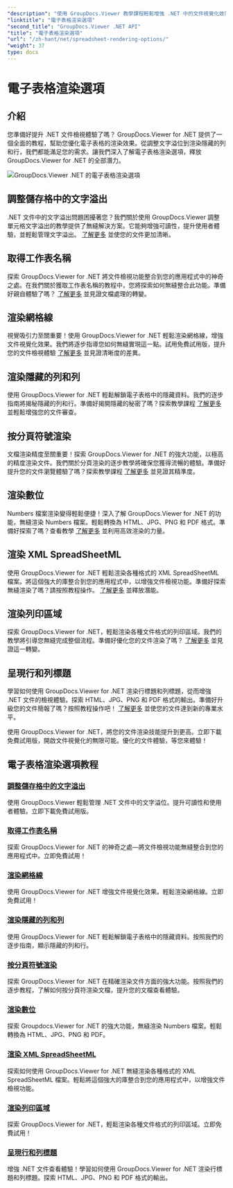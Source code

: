 ```yaml
---
"description": "使用 GroupDocs.Viewer 教學課程輕鬆增強 .NET 中的文件視覺化效果。學習如何調整文字溢出、渲染網格線等。"
"linktitle": "電子表格渲染選項"
"second_title": "GroupDocs.Viewer .NET API"
"title": "電子表格渲染選項"
"url": "/zh-hant/net/spreadsheet-rendering-options/"
"weight": 37
type: docs
---
```

# 電子表格渲染選項

## 介紹

您準備好提升 .NET 文件檢視體驗了嗎？ GroupDocs.Viewer for .NET 提供了一個全面的教程，幫助您優化電子表格的渲染效果。從調整文字溢位到渲染隱藏的列和行，我們都能滿足您的需求。讓我們深入了解電子表格渲染選項，釋放 GroupDocs.Viewer for .NET 的全部潛力。

![GroupDocs.Viewer .NET 的電子表格渲染選項](/viewer/spreadsheet-rendering-options/image.png)

## 調整儲存格中的文字溢出

.NET 文件中的文字溢出問題困擾著您？我們關於使用 GroupDocs.Viewer 調整單元格文字溢出的教學提供了無縫解決方案。它能夠增強可讀性，提升使用者體驗，並輕鬆管理文字溢出。 [了解更多](./adjust-text-overflow-cells/) 並使您的文件更加清晰。

## 取得工作表名稱

探索 GroupDocs.Viewer for .NET 將文件檢視功能整合到您的應用程式中的神奇之處。在我們關於獲取工作表名稱的教程中，您將探索如何無縫整合此功能。準備好親自體驗了嗎？ [了解更多](./get-worksheets-names/) 並見證文檔處理的轉變。

## 渲染網格線

視覺吸引力至關重要！使用 GroupDocs.Viewer for .NET 輕鬆渲染網格線，增強文件視覺化效果。我們將逐步指導您如何無縫實現這一點。試用免費試用版，提升您的文件檢視體驗 [了解更多](./render-grid-lines/) 並見證清晰度的差異。

## 渲染隱藏的列和列

使用 GroupDocs.Viewer for .NET 輕鬆解鎖電子表格中的隱藏資料。我們的逐步指南將揭秘隱藏的列和行。準備好揭開隱藏的秘密了嗎？探索教學課程 [了解更多](./render-hidden-columns-rows/) 並輕鬆增強您的文件審查。

## 按分頁符號渲染

文檔渲染精度至關重要！探索 GroupDocs.Viewer for .NET 的強大功能，以極高的精度渲染文件。我們關於分頁渲染的逐步教學將確保您獲得流暢的體驗。準備好提升您的文件瀏覽體驗了嗎？探索教學課程 [了解更多](./rendering-by-page-breaks/) 並見證其精準度。

## 渲染數位

Numbers 檔案渲染變得輕鬆便捷！深入了解 GroupDocs.Viewer for .NET 的功能，無縫渲染 Numbers 檔案。輕鬆轉換為 HTML、JPG、PNG 和 PDF 格式。準備好探索了嗎？查看教學 [了解更多](./rendering-numbers/) 並利用高效渲染的力量。

## 渲染 XML SpreadSheetML

使用 GroupDocs.Viewer for .NET 輕鬆渲染各種格式的 XML SpreadSheetML 檔案。將這個強大的庫整合到您的應用程式中，以增強文件檢視功能。準備好探索無縫渲染了嗎？請按照教程操作。 [了解更多](./rendering-xml-spreadsheetml/) 並釋放潛能。

## 渲染列印區域

探索 GroupDocs.Viewer for .NET，輕鬆渲染各種文件格式的列印區域。我們的教學將引導您無縫完成整個流程。準備好優化您的文件渲染了嗎？ [了解更多](./render-print-areas/) 並見證這一轉變。

## 呈現行和列標題

學習如何使用 GroupDocs.Viewer for .NET 渲染行標題和列標題，從而增強 .NET 文件的檢視體驗。探索 HTML、JPG、PNG 和 PDF 格式的輸出。準備好升級您的文件簡報了嗎？按照教程操作吧！ [了解更多](./render-row-column-headings/) 並使您的文件達到新的專業水平。

使用 GroupDocs.Viewer for .NET，將您的文件渲染技能提升到更高。立即下載免費試用版，開啟文件視覺化的無限可能。優化的文件體驗，等您來體驗！
## 電子表格渲染選項教程
### [調整儲存格中的文字溢出](./adjust-text-overflow-cells/)
使用 GroupDocs.Viewer 輕鬆管理 .NET 文件中的文字溢位。提升可讀性和使用者體驗。立即下載免費試用版。
### [取得工作表名稱](./get-worksheets-names/)
探索 GroupDocs.Viewer for .NET 的神奇之處—將文件檢視功能無縫整合到您的應用程式中。立即免費試用！
### [渲染網格線](./render-grid-lines/)
使用 GroupDocs.Viewer for .NET 增強文件視覺化效果。輕鬆渲染網格線。立即免費試用！
### [渲染隱藏的列和列](./render-hidden-columns-rows/)
使用 GroupDocs.Viewer for .NET 輕鬆解鎖電子表格中的隱藏資料。按照我們的逐步指南，顯示隱藏的列和行。
### [按分頁符號渲染](./rendering-by-page-breaks/)
探索 GroupDocs.Viewer for .NET 在精確渲染文件方面的強大功能。按照我們的逐步教程，了解如何按分頁符渲染文檔，提升您的文檔查看體驗。
### [渲染數位](./rendering-numbers/)
探索 Groupdocs.Viewer for .NET 的強大功能，無縫渲染 Numbers 檔案。輕鬆轉換為 HTML、JPG、PNG 和 PDF。
### [渲染 XML SpreadSheetML](./rendering-xml-spreadsheetml/)
探索如何使用 GroupDocs.Viewer for .NET 無縫渲染各種格式的 XML SpreadSheetML 檔案。輕鬆將這個強大的庫整合到您的應用程式中，以增強文件檢視功能。
### [渲染列印區域](./render-print-areas/)
探索 GroupDocs.Viewer for .NET，輕鬆渲染各種文件格式的列印區域。立即免費試用！
### [呈現行和列標題](./render-row-column-headings/)
增強 .NET 文件查看體驗！學習如何使用 GroupDocs.Viewer for .NET 渲染行標題和列標題。探索 HTML、JPG、PNG 和 PDF 格式的輸出。
